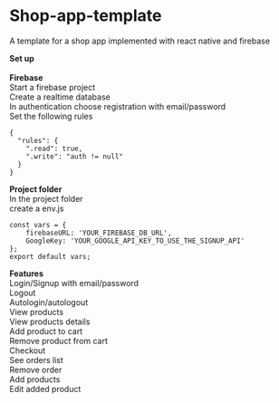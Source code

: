 # Shop-app-template
A template for a shop app implemented with react native and firebase

<b>Set up</b></br>
</br>
<b>Firebase</b></br>
Start a firebase project</br>
Create a realtime database</br>
In authentication choose registration with email/password</br>
Set the following rules
```
{
  "rules": {
    ".read": true,
    ".write": "auth != null"
  }
}
```

<b>Project folder</b></br>
In the project folder</br>
create a env.js
```
const vars = {
    firebaseURL: 'YOUR_FIREBASE_DB_URL',
    GoogleKey: 'YOUR_GOOGLE_API_KEY_TO_USE_THE_SIGNUP_API'
};
export default vars;
```

<b>Features</b></br>
Login/Signup with email/password</br>
Logout</br>
Autologin/autologout</br>
View products</br>
View products details</br>
Add product to cart</br>
Remove product from cart</br>
Checkout</br>
See orders list</br>
Remove order</br>
Add products</br>
Edit added product</br>
